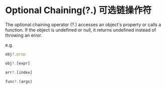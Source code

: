 # Optional Chaining(?.) 可选链操作符

The optional chaining operator (?.) accesses an object's property or calls a function. If the object is undefined or null, it returns undefined instead of throwing an error.

e.g.
```jsx
obj?.prop

obj?.[expr]

arr?.[index]

func?.(args)
```
